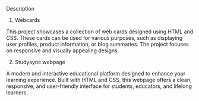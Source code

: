 Description

1) Webcards

This project showcases a collection of web cards designed using HTML and CSS. These cards can be used for various purposes, such as displaying user profiles, product information, or blog summaries. The project focuses on responsive and visually appealing designs.

2) Studysync webpage

 A modern and interactive educational platform designed to enhance your learning experience. Built with HTML and CSS, this webpage offers a clean, responsive, and user-friendly interface for students, educators, and lifelong learners.
